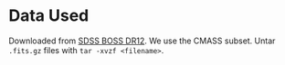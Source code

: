 # Data Used

Downloaded from [SDSS BOSS DR12](https://data.sdss.org/sas/dr12/boss/lss/). We use the CMASS subset. Untar `.fits.gz` files with `tar -xvzf <filename>`.
